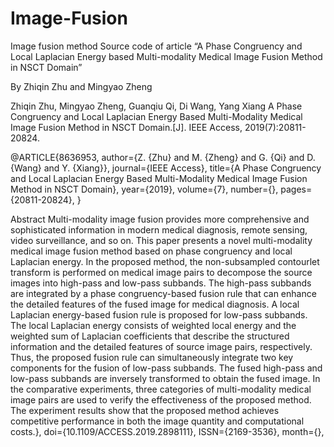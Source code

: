 # Image-Fusion
Image fusion method
Source code of article 
“A Phase Congruency and Local Laplacian Energy based Multi-modality Medical Image Fusion Method in NSCT Domain”

By Zhiqin Zhu and Mingyao Zheng

Zhiqin Zhu, Mingyao Zheng, Guanqiu Qi, Di Wang, Yang Xiang
A Phase Congruency and Local Laplacian Energy Based Multi-Modality Medical Image Fusion Method in NSCT Domain.[J]. IEEE Access, 2019(7):20811-20824.

@ARTICLE{8636953, 
author={Z. {Zhu} and M. {Zheng} and G. {Qi} and D. {Wang} and Y. {Xiang}}, 
journal={IEEE Access}, 
title={A Phase Congruency and Local Laplacian Energy Based Multi-Modality Medical Image Fusion Method in NSCT Domain}, 
year={2019}, 
volume={7}, 
number={}, 
pages={20811-20824}, 
}

Abstract
Multi-modality image fusion provides more comprehensive and sophisticated information in modern medical diagnosis, 
remote sensing, video surveillance, and so on. This paper presents a novel multi-modality medical image fusion 
method based on phase congruency and local Laplacian energy. In the proposed method, the non-subsampled contourlet 
transform is performed on medical image pairs to decompose the source images into high-pass and low-pass subbands. 
The high-pass subbands are integrated by a phase congruency-based fusion rule that can enhance the detailed features of 
the fused image for medical diagnosis. A local Laplacian energy-based fusion rule is proposed for low-pass subbands. 
The local Laplacian energy consists of weighted local energy and the weighted sum of Laplacian coefficients that 
describe the structured information and the detailed features of source image pairs, respectively. 
Thus, the proposed fusion rule can simultaneously integrate two key components for the fusion of low-pass subbands. 
The fused high-pass and low-pass subbands are inversely transformed to obtain the fused image. 
In the comparative experiments, three categories of multi-modality medical image pairs are used to verify 
the effectiveness of the proposed method. The experiment results show that the proposed method achieves competitive 
performance in both the image quantity and computational costs.}, 
doi={10.1109/ACCESS.2019.2898111}, 
ISSN={2169-3536}, 
month={},
